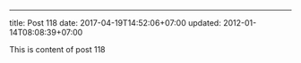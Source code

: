 ---
title: Post 118
date: 2017-04-19T14:52:06+07:00
updated: 2012-01-14T08:08:39+07:00

This is content of post 118